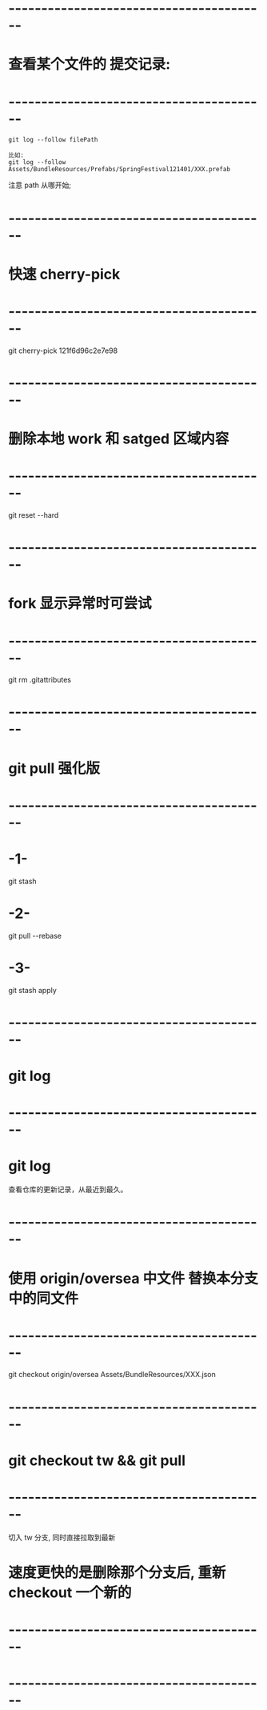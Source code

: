 



# ---------------------------------------- #
#       查看某个文件的 提交记录:
# ---------------------------------------- #
    git log --follow filePath

    比如:
    git log --follow Assets/BundleResources/Prefabs/SpringFestival121401/XXX.prefab


注意 path 从哪开始;





# ---------------------------------------- #
#      快速 cherry-pick
# ---------------------------------------- #
git cherry-pick 121f6d96c2e7e98


# ---------------------------------------- #
#      删除本地 work 和 satged 区域内容
# ---------------------------------------- #
git reset --hard




# ---------------------------------------- #
#         fork 显示异常时可尝试
# ---------------------------------------- #
git rm .gitattributes




# ---------------------------------------- #
#         git pull 强化版
# ---------------------------------------- #
# -1-
git stash
# -2-
git pull --rebase
# -3-
git stash apply


# ---------------------------------------- #
#            git log 
# ---------------------------------------- #
# git log 
查看仓库的更新记录，从最近到最久。







# ---------------------------------------- #
#     使用 origin/oversea 中文件 替换本分支中的同文件
# ---------------------------------------- #

git checkout origin/oversea Assets/BundleResources/XXX.json





# ---------------------------------------- #
#      git checkout tw && git pull 
# ---------------------------------------- #
切入 tw 分支, 同时直接拉取到最新


# 速度更快的是删除那个分支后, 重新 checkout 一个新的



# ---------------------------------------- #
#         
# ---------------------------------------- #

